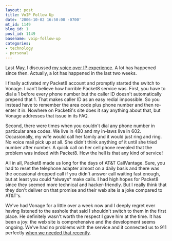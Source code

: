 ```yaml
---
layout: post
title: VoIP Follow Up
date: '2006-10-02 16:50:00 -0700'
mt_id: 1149
blog_id: 1
post_id: 1149
basename: voip-follow-up
categories:
- technology
- personal
---
```

<p>Last May, I discussed <a href="/2005/05/27/voip-report-2.aspx">my voice over IP experience</a>. A lot has happened since then. Actually, a lot has happened in the last two weeks.</p>
<p>I finally activated my Packet8 account and promptly started the switch to Vonage. I can't believe how horrible Packet8 service was. First, you have to dial a 1 before every phone number but the caller ID doesn't automatically prepend that 1. That makes caller ID as an easy redial impossible. So you instead have to remember the area code plus phone number and then re-enter it in. Nowhere on Packet8's site does it say anything about that, but Vonage addresses that issue in its FAQ.</p>
<p>Second, there were times when you couldn't dial any phone number in particular area codes. We live in 480 and my in-laws live in 602. Occasionally, my wife would call her family and it would just ring and ring. No voice mail pick up at all. She didn't think anything of it until she tried number after number. A quick call on her cell phone revealed that the problem was indeed with Packet8. How the hell is that any kind of service!</p>
<p>All in all, Packet8 made us long for the days of AT&amp;T CallVantage. Sure, you had to reset the telephone adapter almost on a daily basis and there was the occasional dropped call if you didn't answer call waiting fast enough, but at least you could *always* make calls. I had high hopes for Packet8 since they seemed more technical and hacker-friendly. But I really think that they don't deliver on that promise and their web site is a joke compared to AT&amp;T's.</p>
<p>We've had Vonage for a little over a week now and I deeply regret ever having listened to the asshole that said I shouldn't switch to them in the first place. He definitely wasn't worth the respect I gave him at the time. It has been a joy: the web site is comprehensive and the development seems ongoing. We've had no problems with the service and it connected us to 911 perfectly <a href="http://www.fivebrowns.com/2006/09/bad-stuff-going-down/">when we needed that recently</a>.</p>
